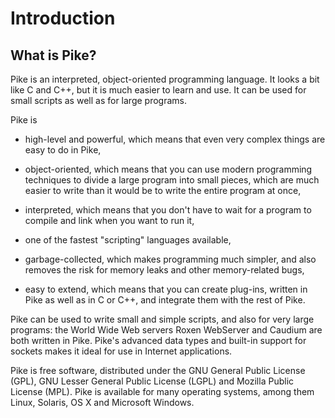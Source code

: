 # Introduction

## What is Pike?

Pike is an interpreted, object-oriented programming language.
It looks a bit like C and C++,
but it is much easier to learn and use.
It can be used for small scripts as well as for large programs.

Pike is

* high-level and powerful,
  which means that even very complex things
  are easy to do in Pike,

* object-oriented,
  which means that you can use modern programming techniques
  to divide a large program into small pieces,
  which are much easier to write
  than it would be to write the entire program at once,

* interpreted,
  which means that you don't have to wait
  for a program to compile and link
  when you want to run it,

* one of the fastest "scripting" languages available,

* garbage-collected,
  which makes programming much simpler,
  and also removes the risk for memory leaks
  and other memory-related bugs,

* easy to extend,
  which means that you can create plug-ins,
  written in Pike as well as in C or C++,
  and integrate them with the rest of Pike.

Pike can be used to write small and simple scripts,
and also for very large programs:
the World Wide Web servers Roxen WebServer and Caudium
are both written in Pike.
Pike's advanced data types and built-in support for sockets
makes it ideal for use in Internet applications.

Pike is free software,
distributed under the GNU General Public License (GPL),
GNU Lesser General Public License (LGPL)
and Mozilla Public License (MPL).
Pike is available for many operating systems,
among them Linux, Solaris, OS X and Microsoft Windows.
